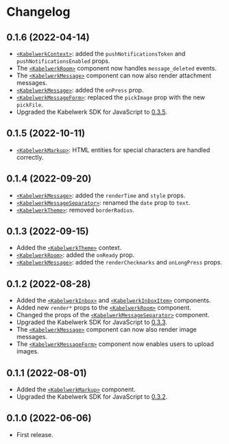# Changelog

## 0.1.6 (2022-04-14)

- [`<KabelwerkContext>`](./docs/KabelwerkContext.md): added the `pushNotificationsToken` and `pushNotificationsEnabled` props.
- The [`<KabelwerkRoom>`](./docs/KabelwerkRoom.md) component now handles `message_deleted` events.
- The [`<KabelwerkMessage>`](./docs/KabelwerkMessage.md) component can now also render attachment messages.
- [`<KabelwerkMessage>`](./docs/KabelwerkMessage.md): added the `onPress` prop.
- [`<KabelwerkMessageForm>`](./docs/KabelwerkMessageForm.md): replaced the `pickImage` prop with the new `pickFile`.
- Upgraded the Kabelwerk SDK for JavaScript to [0.3.5](https://github.com/kabelwerk/sdk-js/releases/tag/v0.3.5).

## 0.1.5 (2022-10-11)

- [`<KabelwerkMarkup>`](./docs/KabelwerkMarkup.md): HTML entities for special characters are handled correctly.

## 0.1.4 (2022-09-20)

- [`<KabelwerkMessage>`](./docs/KabelwerkMessage.md): added the `renderTime` and `style` props.
- [`<KabelwerkMessageSeparator>`](./docs/KabelwerkMessageSeparator.md): renamed the `date` prop to `text`.
- [`<KabelwerkTheme>`](./docs/KabelwerkTheme.md): removed `borderRadius`.

## 0.1.3 (2022-09-15)

- Added the [`<KabelwerkTheme>`](./docs/KabelwerkTheme.md) context.
- [`<KabelwerkRoom>`](./docs/KabelwerkRoom.md): added the `onReady` prop.
- [`<KabelwerkMessage>`](./docs/KabelwerkMessage.md): added the `renderCheckmarks` and `onLongPress` props.

## 0.1.2 (2022-08-28)

- Added the [`<KabelwerkInbox>`](./docs/KabelwerkInbox.md) and [`<KabelwerkInboxItem>`](./docs/KabelwerkInboxItem.md) components.
- Added new `render*` props to the [`<KabelwerkRoom>`](./docs/KabelwerkRoom.md) component.
- Changed the props of the [`<KabelwerkMessageSeparator>`](./docs/KabelwerkMessageSeparator.md) component.
- Upgraded the Kabelwerk SDK for JavaScript to [0.3.3](https://github.com/kabelwerk/sdk-js/releases/tag/v0.3.3).
- The [`<KabelwerkMessage>`](./docs/KabelwerkMessage.md) component can now also render image messages.
- The [`<KabelwerkMessageForm>`](./docs/KabelwerkMessageForm.md) component now enables users to upload images.

## 0.1.1 (2022-08-01)

- Added the [`<KabelwerkMarkup>`](./docs/KabelwerkMarkup.md) component.
- Upgraded the Kabelwerk SDK for JavaScript to [0.3.2](https://github.com/kabelwerk/sdk-js/releases/tag/v0.3.2).

## 0.1.0 (2022-06-06)

- First release.
